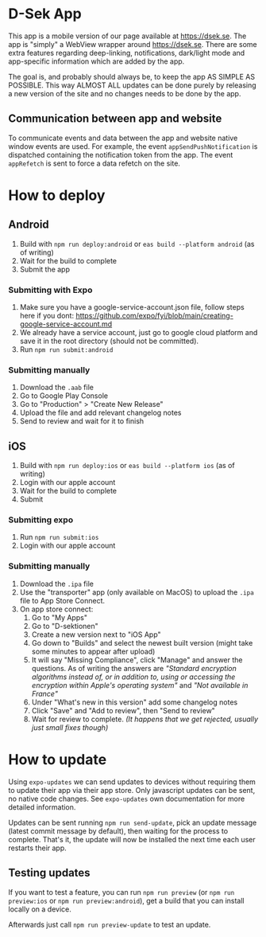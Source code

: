 # D-Sek App
This app is a mobile version of our page available at https://dsek.se. The app is "simply" a WebView wrapper around https://dsek.se. There are some extra features regarding deep-linking, notifications, dark/light mode and app-specific information which are added by the app.

The goal is, and probably should always be, to keep the app AS SIMPLE AS POSSIBLE. This way ALMOST ALL updates can be done purely by releasing a new version of the site and no changes needs to be done by the app.

## Communication between app and website
To communicate events and data between the app and website native window events are used. For example, the event `appSendPushNotification` is dispatched containing the notification token from the app. The event `appRefetch` is sent to force a data refetch on the site.

# How to deploy
## Android
1. Build with `npm run deploy:android` or `eas build --platform android` (as of writing)
2. Wait for the build to complete
3. Submit the app

### Submitting with Expo
1. Make sure you have a google-service-account.json file, follow steps here if you dont: https://github.com/expo/fyi/blob/main/creating-google-service-account.md
2. We already have a service account, just go to google cloud platform and save it in the root directory (should not be committed).
3. Run `npm run submit:android`
### Submitting manually
1. Download the `.aab` file
2. Go to Google Play Console
3. Go to "Production" > "Create New Release"
4. Upload the file and add relevant changelog notes
5. Send to review and wait for it to finish
## iOS
1. Build with `npm run deploy:ios` or `eas build --platform ios` (as of writing)
2. Login with our apple account
3. Wait for the build to complete
4. Submit

### Submitting expo
1. Run `npm run submit:ios`
2. Login with our apple account
### Submitting manually
1. Download the `.ipa` file
2. Use the "transporter" app (only available on MacOS) to upload the `.ipa` file to App Store Connect.
3. On app store connect:
   1. Go to "My Apps"
   2. Go to "D-sektionen"
   3. Create a new version next to "iOS App"
   4. Go down to "Builds" and select the newest built version (might take some minutes to appear after upload)
   5. It will say "Missing Compliance", click "Manage" and answer the questions. As of writing the answers are *"Standard encryption algorithms instead of, or in addition to, using or accessing the encryption within Apple's operating system"* and *"Not available in France"*
   6. Under "What's new in this version" add some changelog notes
   7. Click "Save" and "Add to review", then "Send to review"
   8. Wait for review to complete. *(It happens that we get rejected, usually just small fixes though)*


# How to update
Using `expo-updates` we can send updates to devices without requiring them to update their app via their app store. Only javascript updates can be sent, no native code changes. See `expo-updates` own documentation for more detailed information.

Updates can be sent running `npm run send-update`, pick an update message (latest commit message by default), then waiting for the process to complete. That's it, the update will now be installed the next time each user restarts their app.
## Testing updates
If you want to test a feature, you can run `npm run preview` (or `npm run preview:ios` or `npm run preview:android`), get a build that you can install locally on a device.

Afterwards just call `npm run preview-update` to test an update.